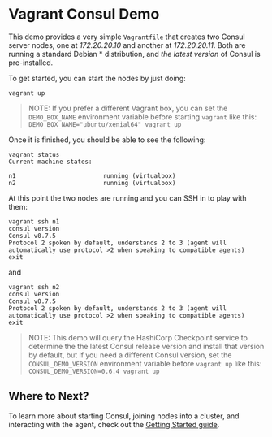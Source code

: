 # Vagrant Consul Demo

This demo provides a very simple `Vagrantfile` that creates two Consul
server nodes, one at *172.20.20.10* and another at *172.20.20.11*. Both are
running a standard Debian * distribution, and *the latest version* of Consul
is pre-installed.

To get started, you can start the nodes by just doing:

```
vagrant up
```

> NOTE: If you prefer a different Vagrant box, you can set the `DEMO_BOX_NAME`
> environment variable before starting `vagrant` like this: 
> `DEMO_BOX_NAME="ubuntu/xenial64" vagrant up`

Once it is finished, you should be able to see the following:

```
vagrant status
Current machine states:

n1                        running (virtualbox)
n2                        running (virtualbox)
```

At this point the two nodes are running and you can SSH in to play with them:

```
vagrant ssh n1
consul version
Consul v0.7.5
Protocol 2 spoken by default, understands 2 to 3 (agent will automatically use protocol >2 when speaking to compatible agents)
exit
```

and

```
vagrant ssh n2
consul version
Consul v0.7.5
Protocol 2 spoken by default, understands 2 to 3 (agent will automatically use protocol >2 when speaking to compatible agents)
exit
```

> NOTE: This demo will query the HashiCorp Checkpoint service to determine
> the the latest Consul release version and install that version by default,
> but if you need a different Consul version, set the `CONSUL_DEMO_VERSION`
> environment variable before `vagrant up` like this:
> `CONSUL_DEMO_VERSION=0.6.4 vagrant up`

## Where to Next?

To learn more about starting Consul, joining nodes into a cluster, and
interacting with the agent, check out the [Getting Started guide](https://www.consul.io/intro/getting-started/install.html).
